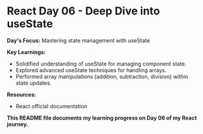 # React Day 06 - Deep Dive into useState

**Day's Focus:** Mastering state management with useState

**Key Learnings:**
* Solidified understanding of useState for managing component state.
* Explored advanced useState techniques for handling arrays.
* Performed array manipulations (addition, subtraction, division) within state updates.

**Resources:**
* React official documentation

**This README file documents my learning progress on Day 06 of my React journey.**
